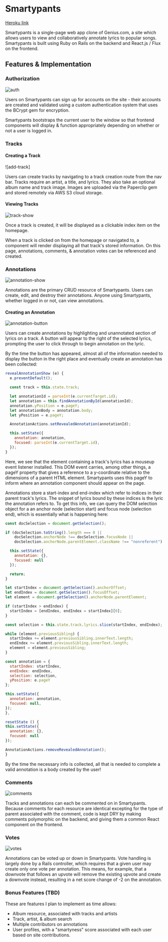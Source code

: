 # Smartypants

[Heroku link][heroku]

[heroku]: http://smartypants.jonfriestedt.com/

Smartypants is a single-page web app clone of Genius.com, a site which allows users to view and collaboratively annotate lyrics to popular songs. Smartypants is built using Ruby on Rails on the backend and React.js / Flux on the frontend.

## Features & Implementation

### Authorization
![auth]

Users on Smartypants can sign up for accounts on the site - their accounts are created and validated using a custom authentication  system that uses the BCrypt gem for encryption.

Smartypants bootstraps the current user to the window so that frontend components will display & function appropriately depending on whether or not a user is logged in.

### Tracks

#### Creating a Track
![add-track]

Users can create tracks by navigating to a track creation route from the nav bar. Tracks require an artist, a title, and lyrics. They also take an optional album name and track image. Images are uploaded via the Paperclip gem and stored remotely via AWS S3 cloud storage.

#### Viewing Tracks
![track-show]

Once a track is created, it will be displayed as a clickable index item on the homepage.

<!-- Track show preview [x] -->
When a track is clicked on from the homepage or navigated to, a component will render displaying all that track's stored information. On this page, annotations, comments, & annotation votes can be referenced and created.

### Annotations
![annotation-show]

Annotations are the primary CRUD resource of Smartypants. Users can create, edit, and destroy their annotations. Anyone using Smartypants, whether logged in or not, can view annotations.

#### Creating an Annotation
![annotation-button]

Users can create annotations by highlighting and unannotated section of lyrics on a track. A button will appear to the right of the selected lyrics, prompting the user to click through to begin annotation on the lyric.

By the time the button has appeared, almost all of the information needed to display the button in the right place and eventually create an annotation has been collected:

```javascript
revealAnnotationShow (e) {
  e.preventDefault();

  const track = this.state.track;

  let annotationId = parseInt(e.currentTarget.id);
  let annotation = this.findAnnotationById(annotationId);
  annotation.yPosition = e.pageY;
  let annotationBody = annotation.body;
  let yPosition = e.pageY;

  AnnotationActions.setRevealedAnnotation(annotationId);

  this.setState({
    annotation: annotation,
    focused: parseInt(e.currentTarget.id),
  });
}
```

Here, we see that the element containing a track's lyrics has a mouseup event listener installed. This DOM event carries, among other things, a pageY property that gives a reference to a y-coordinate relative to the dimensions of a parent HTML element. Smartypants uses this pageY to inform where an annotation component should appear on the page.

Annotations store a start-index and end-index which refer to indices in their parent track's lyrics. The snippet of lyrics bound by these indices is the lyric the annotation refers to. To get this info, we can query the DOM selection object for a an anchor node (selection start) and focus node (selection end), which is essentially what is happening here:

```javascript
const docSelection = document.getSelection();

if (docSelection.toString().length === 0 ||
    docSelection.anchorNode !== docSelection.focusNode ||
    docSelection.anchorNode.parentElement.className !== "nonreferent") {

  this.setState({
    annotation: {},
    focused: null
  });

  return;
}

let startIndex = document.getSelection().anchorOffset;
let endIndex = document.getSelection().focusOffset;
let element = document.getSelection().anchorNode.parentElement;

if (startIndex > endIndex) {
  startIndex = [endIndex, endIndex = startIndex][0];
}

const selection = this.state.track.lyrics.slice(startIndex, endIndex);

while (element.previousSibling) {
  startIndex += element.previousSibling.innerText.length;
  endIndex += element.previousSibling.innerText.length;
  element = element.previousSibling;
}

const annotation = {
  startIndex: startIndex,
  endIndex: endIndex,
  selection: selection,
  yPosition: e.pageY
};

this.setState({
  annotation: annotation,
  focused: null,
});
},

resetState () {
this.setState({
  annotation: {},
  focused: null
});

AnnotationActions.removeRevealedAnnotation();
}
```

By the time the necessary info is collected, all that is needed to complete a valid annotation is a body created by the user!

<!-- Annotation form [x]-->

### Comments
![comments]

Tracks and annotations can each be commented on in Smartypants. Because comments for each resource are identical excepting for the type of parent associated with the comment, code is kept DRY by making comments polymorphic on the backend, and giving them a common React component on the frontend.

### Votes
![votes]

Annotations can be voted up or down in Smartypants. Vote handling is largely done by a Rails controller, which requires that a given user may create only one vote per annotation. This means, for example, that a downvote that follows an upvote will remove the existing upvote and create a downvote instead, resulting in a net score change of -2 on the annotation.

### Bonus Features (TBD)

These are features I plan to implement as time allows:

* Album resource, associated with tracks and artists
* Track, artist, & album search
* Multiple contributors on annotations
* User profiles, with a "smartyness" score associated with each user based on site contributions.

[add-song]: ./docs/screenshots/add_song.png
[annotation-button]: ./docs/screenshots/annotation_button.png
[annotation-form]: ./docs/screenshots/annotation_form.png
[annotation-show]: ./docs/screenshots/annotation_show.png
[auth]: ./docs/screenshots/auth.png
[comments]: ./docs/screenshots/comments.png
[track-show]: ./docs/screenshots/track_show.png
[tracks-index]: ./docs/screenshots/tracks_index.png
[votes]: ./docs/screenshots/votes.png
